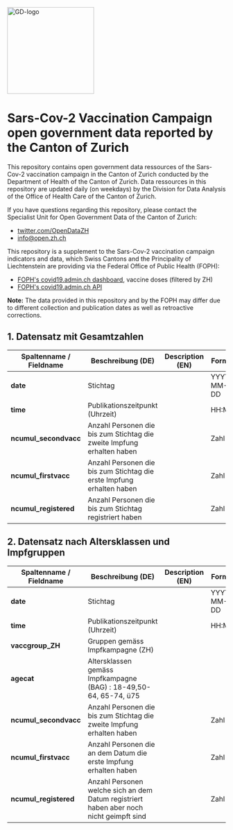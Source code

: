 
<img src="https://github.com/openZH/covid_19/blob/master/gd.png" alt="GD-logo" width="200"/>

# Sars-Cov-2 Vaccination Campaign open government data reported by the Canton of Zurich

This repository contains open government data ressources of the Sars-Cov-2 vaccination campaign in the Canton of Zurich conducted by the Department of Health of the Canton of Zurich. Data ressources in this repository are updated daily (on weekdays) by the Division for Data Analysis of the Office of Health Care of the Canton of Zurich.

If you have questions regarding this repository, please contact the Specialist Unit for Open Government Data of the Canton of Zurich: <br>
- [twitter.com/OpenDataZH](https://twitter.com/OpenDataZH) <br>
- [info@open.zh.ch](mailto:info@open.zh.ch) <br>

This repository is a supplement to the Sars-Cov-2 vaccination campaign indicators and data, which Swiss Cantons and the Principality of Liechtenstein are providing via the Federal Office of Public Health (FOPH): <br>
- [FOPH's covid19.admin.ch dashboard](https://www.covid19.admin.ch/en/epidemiologic/vacc-doses?detGeo=ZH#showDetail), vaccine doses (filtered by ZH) <br>
- [FOPH's covid19.admin.ch API](https://www.covid19.admin.ch/api/data/context) <br>

__Note:__ The data provided in this repository and by the FOPH may differ due to different collection and publication dates as well as retroactive corrections.

## 1. Datensatz mit Gesamtzahlen 

| Spaltenname / Fieldname      | Beschreibung (DE)                               | Description (EN)   | Format |
|---------------------|--------------------------------------------|------------|------|
| __date__  | Stichtag |  |YYYY-MM-DD|
| __time__  | Publikationszeitpunkt (Uhrzeit)  |  |HH:MM|
| __ncumul_secondvacc__  | Anzahl Personen die bis zum Stichtag die zweite Impfung erhalten haben |  |Zahl|
| __ncumul_firstvacc__  | Anzahl Personen die bis zum Stichtag die erste Impfung erhalten haben |  |Zahl|
| __ncumul_registered__  | Anzahl Personen die bis zum Stichtag registriert haben|  |Zahl|


## 2. Datensatz nach Altersklassen und Impfgruppen

| Spaltenname / Fieldname      | Beschreibung (DE)                               | Description (EN)   | Format |
|---------------------|--------------------------------------------|------------|------|
| __date__  | Stichtag|  |YYYY-MM-DD|
| __time__  | Publikationszeitpunkt (Uhrzeit) |  |HH:MM|
| __vaccgroup_ZH__  | Gruppen gemäss Impfkampagne (ZH)  |  ||
| __agecat__  | Altersklassen gemäss Impfkampagne (BAG) : 18-49,50-64, 65-74, ü75|  ||
| __ncumul_secondvacc__  | Anzahl Personen die bis zum Stichtag die zweite Impfung erhalten haben |  |Zahl|
| __ncumul_firstvacc__  | Anzahl Personen die an dem Datum die erste Impfung erhalten haben |  |Zahl|
| __ncumul_registered__  | Anzahl Personen welche sich an dem Datum registriert haben aber noch nicht geimpft sind |  |Zahl|
